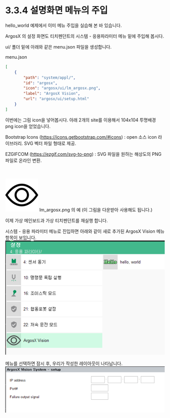 # 3.3.4 설명화면 메뉴의 주입

hello_world 예제에서 이미 메뉴 주입을 실습해 본 바 있습니다.

ArgosX 의 설정 화면도 티치펜던트의 시스템 - 응용파라미터 메뉴 밑에 주입해 봅시다.



ui/ 폴더 밑에 아래와 같은 menu.json 파일을 생성합니다.



menu.json
``` json
[
    {
        "path": "system/appl/",
        "id": "argosx",
        "icon": "argosx/ui/lm_argosx.png",
        "label": "ArgosX Vision",
        "url": "argosx/ui/setup.html"
    }
]
```


이번에는 그림 icon을 넣어봅시다. 아래 2개의 site를 이용해서 104x104 투명배경 png icon을 얻었습니다.



Bootstrap Icons (https://icons.getbootstrap.com/#icons) : open 소스 icon 라이브러리. SVG 벡터 파일 형태로 제공.

EZGIFCOM (https://ezgif.com/svg-to-png) : SVG 파일을 원하는 해상도의 PNG 파일로 온라인 변환.

</br></br>
![](../../_assets/lm_argosx.png) lm_argosx.png 의 예 (이 그림을 다운받아 사용해도 됩니다.)



이제 가상 메인보드과 가상 티치펜던트를 재실행 합니다.


시스템 - 응용 파라미터 메뉴로 진입하면 아래와 같이 새로 추가된 ArgosX Vision 메뉴 항목이 보입니다.
</br>
![](../../_assets/image_42.png)
</br>



메뉴를 선택하면 잠시 후, 우리가 작성한 레이아웃이 나타납니다.
</br>
![](../../_assets/image_43.png)
</br>






